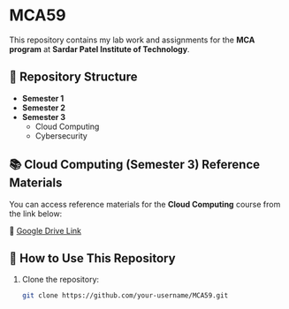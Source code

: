 # MCA59  

This repository contains my lab work and assignments for the **MCA program** at **Sardar Patel Institute of Technology**.  

## 📁 Repository Structure  
- **Semester 1**  
- **Semester 2**  
- **Semester 3**  
  - Cloud Computing
  - Cybersecurity

## 📚 Cloud Computing (Semester 3) Reference Materials  
You can access reference materials for the **Cloud Computing** course from the link below:  

🔗 [Google Drive Link](https://drive.google.com/drive/folders/1YL__hfTko1qtPDjhrwVApiRfXNqO9Miv?usp=drive_link)  

## 🚀 How to Use This Repository  
1. Clone the repository:  
   ```sh
   git clone https://github.com/your-username/MCA59.git
